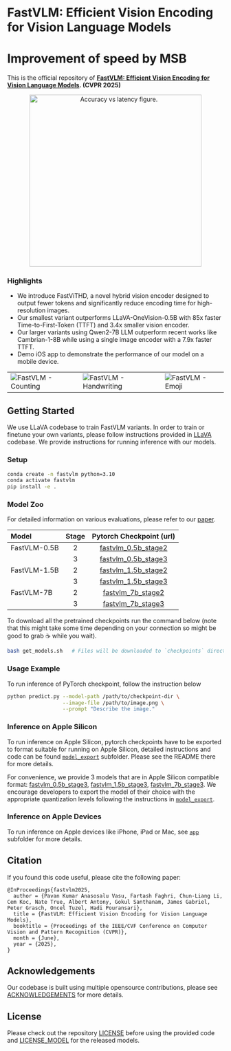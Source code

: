 # FastVLM: Efficient Vision Encoding for Vision Language Models

# Improvement of speed by MSB

This is the official repository of
**[FastVLM: Efficient Vision Encoding for Vision Language Models](https://www.arxiv.org/abs/2412.13303). (CVPR 2025)**

[//]: # (![FastViTHD Performance]&#40;docs/acc_vs_latency_qwen-2.png&#41;)
<p align="center">
<img src="docs/acc_vs_latency_qwen-2.png" alt="Accuracy vs latency figure." width="400"/>
</p>

### Highlights
* We introduce FastViTHD, a novel hybrid vision encoder designed to output fewer tokens and significantly reduce encoding time for high-resolution images.  
* Our smallest variant outperforms LLaVA-OneVision-0.5B with 85x faster Time-to-First-Token (TTFT) and 3.4x smaller vision encoder.
* Our larger variants using Qwen2-7B LLM outperform recent works like Cambrian-1-8B while using a single image encoder with a 7.9x faster TTFT.
* Demo iOS app to demonstrate the performance of our model on a mobile device.

<table>
<tr>
    <td><img src="docs/fastvlm-counting.gif" alt="FastVLM - Counting"></td>
    <td><img src="docs/fastvlm-handwriting.gif" alt="FastVLM - Handwriting"></td>
    <td><img src="docs/fastvlm-emoji.gif" alt="FastVLM - Emoji"></td>
</tr>
</table>

## Getting Started
We use LLaVA codebase to train FastVLM variants. In order to train or finetune your own variants, 
please follow instructions provided in [LLaVA](https://github.com/haotian-liu/LLaVA) codebase. 
We provide instructions for running inference with our models.   

### Setup
```bash
conda create -n fastvlm python=3.10
conda activate fastvlm
pip install -e .
```

### Model Zoo
For detailed information on various evaluations, please refer to our [paper](https://www.arxiv.org/abs/2412.13303).

| Model        | Stage |                                            Pytorch Checkpoint (url)                                             |
|:-------------|:-----:|:---------------------------------------------------------------------------------------------------------------:|
| FastVLM-0.5B |   2   | [fastvlm_0.5b_stage2](https://ml-site.cdn-apple.com/datasets/fastvlm/llava-fastvithd_0.5b_stage2.zip) |
|              |   3   | [fastvlm_0.5b_stage3](https://ml-site.cdn-apple.com/datasets/fastvlm/llava-fastvithd_0.5b_stage3.zip) |
| FastVLM-1.5B |   2   | [fastvlm_1.5b_stage2](https://ml-site.cdn-apple.com/datasets/fastvlm/llava-fastvithd_1.5b_stage2.zip) |
|              |   3   | [fastvlm_1.5b_stage3](https://ml-site.cdn-apple.com/datasets/fastvlm/llava-fastvithd_1.5b_stage3.zip)  |
| FastVLM-7B   |   2   | [fastvlm_7b_stage2](https://ml-site.cdn-apple.com/datasets/fastvlm/llava-fastvithd_7b_stage2.zip)  |
|              |   3   | [fastvlm_7b_stage3](https://ml-site.cdn-apple.com/datasets/fastvlm/llava-fastvithd_7b_stage3.zip)  |

To download all the pretrained checkpoints run the command below (note that this might take some time depending on your connection so might be good to grab ☕️ while you wait).

```bash
bash get_models.sh   # Files will be downloaded to `checkpoints` directory.
```

### Usage Example
To run inference of PyTorch checkpoint, follow the instruction below
```bash
python predict.py --model-path /path/to/checkpoint-dir \
                  --image-file /path/to/image.png \
                  --prompt "Describe the image."
```

### Inference on Apple Silicon
To run inference on Apple Silicon, pytorch checkpoints have to be exported to format 
suitable for running on Apple Silicon, detailed instructions and code can be found [`model_export`](model_export/) subfolder.
Please see the README there for more details.

For convenience, we provide 3 models that are in Apple Silicon compatible format: [fastvlm_0.5b_stage3](https://ml-site.cdn-apple.com/datasets/fastvlm/llava-fastvithd_0.5b_stage3_llm.fp16.zip), 
[fastvlm_1.5b_stage3](https://ml-site.cdn-apple.com/datasets/fastvlm/llava-fastvithd_1.5b_stage3_llm.int8.zip), 
[fastvlm_7b_stage3](https://ml-site.cdn-apple.com/datasets/fastvlm/llava-fastvithd_7b_stage3_llm.int4.zip). 
We encourage developers to export the model of their choice with the appropriate quantization levels following 
the instructions in [`model_export`](model_export/).

### Inference on Apple Devices
To run inference on Apple devices like iPhone, iPad or Mac, see [`app`](app/) subfolder for more details.

## Citation
If you found this code useful, please cite the following paper:
```
@InProceedings{fastvlm2025,
  author = {Pavan Kumar Anasosalu Vasu, Fartash Faghri, Chun-Liang Li, Cem Koc, Nate True, Albert Antony, Gokul Santhanam, James Gabriel, Peter Grasch, Oncel Tuzel, Hadi Pouransari},
  title = {FastVLM: Efficient Vision Encoding for Vision Language Models},
  booktitle = {Proceedings of the IEEE/CVF Conference on Computer Vision and Pattern Recognition (CVPR)},
  month = {June},
  year = {2025},
}
```

## Acknowledgements
Our codebase is built using multiple opensource contributions, please see [ACKNOWLEDGEMENTS](ACKNOWLEDGEMENTS) for more details. 

## License
Please check out the repository [LICENSE](LICENSE) before using the provided code and
[LICENSE_MODEL](LICENSE_MODEL) for the released models.
